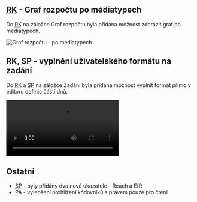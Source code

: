 ﻿---
categories: [fenix]
layout: fenix
---
## <abbr title="Reachové křivky">RK</abbr> - Graf rozpočtu po médiatypech
Do <abbr title="Reachové křivky">RK</abbr> na záložce Graf rozpočtu byla přidána možnost zobrazit graf po médiatypech.

![Graf rozpočtu - po médiatypech]({{site.url}}/data/rcgrafrozpoctupomediatypech.png "Graf rozpočtu - po médiatypech")

## <abbr title="Reachové křivky">RK</abbr>, <abbr title="Strategický plán">SP</abbr> - vyplnění uživatelského formátu na zadání
Do <abbr title="Reachové křivky">RK</abbr> a <abbr title="Strategický plán">SP</abbr>
na záložce Zadání byla přidána možnost vyplnit formát přímo v editoru definic částí dnů.

<video src="{{site.url}}/data/formatrucne.mp4" type="video/mp4" controls>Uživatelské formáty</video>

 
## Ostatní
<ul>
<li><abbr title="Strategický plán">SP</abbr> - byly přidány dva nové ukazatele - Reach a EfR</li>
<li><abbr title="Postanalýza">PA</abbr> - vylepšení prohlížení kódovníků s právem pouze pro čtení</li>
</ul>
